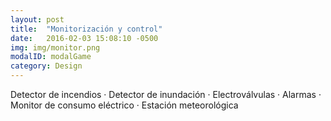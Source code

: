 ```yaml
---
layout: post
title:  "Monitorización y control"
date:   2016-02-03 15:08:10 -0500
img: img/monitor.png
modalID: modalGame
category: Design
---
```


Detector de incendios · Detector de inundación · Electroválvulas · Alarmas · Monitor de consumo eléctrico · Estación meteorológica